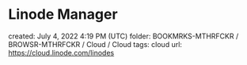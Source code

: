 # Linode Manager

created: July 4, 2022 4:19 PM (UTC)
folder: BOOKMRKS-MTHRFCKR / BROWSR-MTHRFCKR / Cloud / Cloud
tags: cloud
url: https://cloud.linode.com/linodes